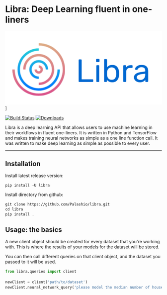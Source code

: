 # Libra: Deep Learning fluent in one-liners

![Test Image 1](/tools/data/gh_images/libra-logo.png)]

[![Build Status](https://travis-ci.org/Palashio/libra.svg?branch=master)](https://travis-ci.org/Palashio/libra)
[![Downloads](https://pepy.tech/badge/libra)](https://pepy.tech/project/libra)

Libra is a deep learning API that allows users to use machine learning in their workflows in fluent one-liners. It is written in Python and TensorFlow and makes training neural networks as simple as a one line function call. It was written to make deep learning as simple as possible to every user. 
*** 

## Installation

Install latest release version:

```
pip install -U libra
```

Install directory from github:

```
git clone https://github.com/Palashio/libra.git
cd libra
pip install .
```

## Usage: the basics

A new client object should be created for every dataset that you're working with. This is where the results of your models for the dataset will be stored.

You can then call different queries on that client object, and the dataset you passed to it will be used. 

```python
from libra.queries import client

newClient = client('path/to/dataset') 
newClient.neural_network_query('please model the median number of households')
```
